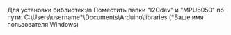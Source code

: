 Для установки библиотек:/n
Поместить папки "I2Cdev" и "MPU6050" по пути: 
C:\Users\username*\Documents\Arduino\libraries (*Ваше имя пользователя Windows)

